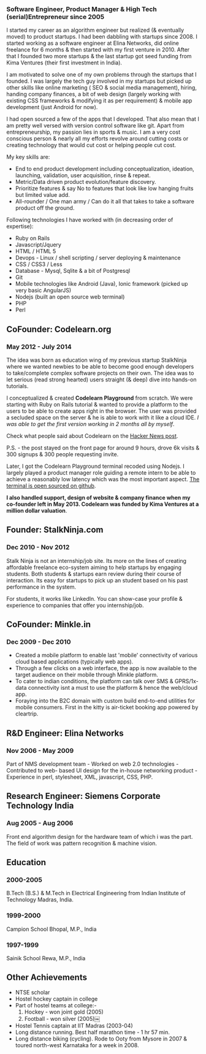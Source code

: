 ### Software Engineer, Product Manager & High Tech (serial)Entrepreneur since 2005

I started my career as an algorithm engineer but realized (& eventually moved) to product startups. I had been dabbling with startups since 2008. I started working as a software engineer at Elina Networks, did online freelance for 6 months & then started with my first venture in 2010. After that I founded two more startups & the last startup got seed funding from Kima Ventures (their first investment in India).

I am motivated to solve one of my own problems through the startups that I founded. I was largely the tech guy involved in my startups but picked up other skills like online marketing ( SEO & social media management), hiring, handing company finances, a bit of web design (largely working with existing CSS frameworks & modifying it as per requirement) & mobile app development (just Android for now).

I had open sourced a few of the apps that I developed. That also mean that I am pretty well versed with version control software like git.
Apart from entrepreneurship, my passion lies in sports & music. I am a very cost conscious person & nearly all my efforts revolve around cutting costs or creating technology that would cut cost or helping people cut cost.

My key skills are:

* End to end product development including conceptualization, ideation, launching, validation, user acquisition, rinse & repeat.
* Metric/Data driven product evolution/feature discovery.
* Prioritize features & say No to features that look like low hanging fruits but limited value add.
* All-rounder / One man army / Can do it all that takes to take a software product off the ground.

Following technologies I have worked with (in decreasing order of expertise):

* Ruby on Rails
* Javascript/Jquery
* HTML / HTML 5
* Devops - Linux / shell scripting / server deploying & maintenance 
* CSS / CSS3 / Less
* Database - Mysql, Sqlite & a bit of Postgresql
* Git
* Mobile technologies like Android (Java), Ionic framework (picked up very basic AngularJS)
* Nodejs (built an open source web terminal)
* PHP
* Perl


## CoFounder: Codelearn.org
### May 2012 - July 2014

The idea was born as education wing of my previous startup StalkNinja where we wanted newbies to be able to become good enough developers to take/complete complex software projects on their own. The idea was to let serious (read strong hearted) users straight (& deep) dive into hands-on tutorials. 

I conceptualized & created **Codelearn Playground** from scratch. We were starting with Ruby on Rails tutorial & wanted to provide a platform to the users to be able to create apps right in the browser. The user was provided a secluded space on the server & he is able to work with it like a cloud IDE. *I was able to get the first version working in 2 months all by myself*.

Check what people said about Codelearn on the [Hacker News post](http://news.ycombinator.com/item?id=4213260).

P.S. - the post stayed on the front page for around 9 hours, drove 6k visits & 300 signups & 300 people requesting invite.

Later, I got the Codelearn Playground terminal recoded using Nodejs. I largely played a product manager role guiding a remote intern to be able to achieve a reasonably low latency which was the most important aspect. [The terminal is open sourced on github](https://github.com/pocha/terminal-codelearn).

**I also handled support, design of website & company finance when my co-founder left in May 2013. Codelearn was funded by Kima Ventures at a million dollar valuation**.

## Founder: StalkNinja.com
### Dec 2010 - Nov 2012

Stalk Ninja is not an internship/job site. Its more on the lines of creating affordable freelance eco-system aiming to help startups by engaging students. Both students & startups earn review during their course of interaction. Its easy for startups to pick up an student based on his past performance in the system.

For students, it works like LinkedIn. You can show-case your profile & experience to companies that offer you internship/job.

## CoFounder: Minkle.in
### Dec 2009 - Dec 2010

* Created a mobile platform to enable last 'mobile' connectivity of various cloud based applications (typically web apps).
* Through a few clicks on a web interface, the app is now available to the target audience on their mobile through Minkle platform.
* To cater to indian conditions, the platform can talk over SMS & GPRS/1x-data connectivity isnt a must to use the platform & hence the web/cloud app. 
* Foraying into the B2C domain with custom build end-to-end utilities for mobile consumers. First in the kitty is air-ticket booking app powered by cleartrip.

## R&D Engineer: Elina Networks
### Nov 2006 - May 2009

Part of NMS development team - Worked on web 2.0 technologies - Contributed to web- based UI design for the in-house networking product - Experience in perl, stylesheet, XML, javascript, CSS, PHP.

## Research Engineer: Siemens Corporate Technology India
### Aug 2005 - Aug 2006

Front end algorithm design for the hardware team of which i was the part. The field of work was pattern recognition & machine vision.


## Education
### 2000-2005
B.Tech (B.S.) & M.Tech in Electrical Engineering from Indian Institute of Technology Madras, India.
### 1999-2000
Campion School Bhopal, M.P., India
### 1997-1999
Sainik School Rewa, M.P., India

## Other Achievements

* NTSE scholar
* Hostel hockey captain in college 
* Part of hostel teams at college:- 
  1) Hockey - won joint gold (2005) 
  2) Football - won silver (2005)￼
* Hostel Tennis captain at IIT Madras (2003-04)
* Long distance running. Best half marathon time - 1 hr 57 min.
* Long distance biking (cycling). Rode to Ooty from Mysore in 2007 & toured north-west Karnataka for a week in 2008. 
